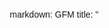 markdown: GFM
title: ''

<html lang="en">

<head>
    <meta charset="UTF-8">
    <meta name="viewport" content="width=device-width, initial-scale=1.0">
    <title>Your Name - PhD Student in Software Development</title>
    <style>
        body {
            font-family: 'Arial', sans-serif;
            margin: 20px;
        }

        header {
            text-align: center;
            padding: 20px;
            background-color: #f0f0f0;
        }

        section {
            margin: 20px 0;
        }

        h1, h2 {
            color: #333;
        }

        footer {
            text-align: center;
            padding: 10px;
            background-color: #f0f0f0;
        }
    </style>
</head>

<body>
    <header>
        <h1>Your Name</h1>
        <h2>Ph.D. Student in Software Development</h2>
    </header>

    <section>
        <h2>About Me</h2>
        <p>I am a passionate Ph.D. student specializing in Software Development. My research focuses on [brief description of your research interests].</p>
    </section>

    <section>
        <h2>Education</h2>
        <p><strong>Ph.D. in Software Engineering</strong><br>
            University Name, City, State<br>
            [Year Started] - Present</p>
        <p><strong>M.S. in Computer Science</strong><br>
            University Name, City, State<br>
            [Year Graduated]</p>
        <p><strong>B.S. in Computer Science</strong><br>
            University Name, City, State<br>
            [Year Graduated]</p>
    </section>

    <section>
        <h2>Research Experience</h2>
        <p><strong>Research Assistant</strong><br>
            Department of Computer Science, University Name<br>
            [Month Year Started] - Present<br>
            [Brief description of your research projects]</p>
    </section>

    <section>
        <h2>Software Development Experience</h2>
        <p><strong>Software Developer Intern</strong><br>
            Company Name, City, State<br>
            [Month Year Started] - [Month Year Ended]<br>
            [Brief description of your software development projects]</p>
    </section>

    <footer>
        <p>Contact: ped.ahmadi@gmail.com | GitHub: <a href="https://github.com/pedramnova" target="_blank">pedramnova</a></p>
    </footer>
</body>

</html>

